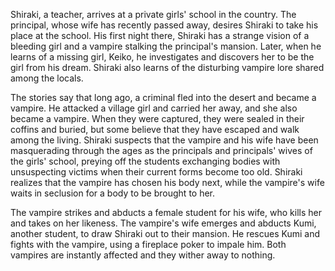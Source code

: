 Shiraki, a teacher, arrives at a private girls' school in the country. The principal, whose wife has recently passed away, desires Shiraki to take his place at the school. His first night there, Shiraki has a strange vision of a bleeding girl and a vampire stalking the principal's mansion. Later, when he learns of a missing girl, Keiko, he investigates and discovers her to be the girl from his dream. Shiraki also learns of the disturbing vampire lore shared among the locals.

The stories say that long ago, a criminal fled into the desert and became a vampire. He attacked a village girl and carried her away, and she also became a vampire. When they were captured, they were sealed in their coffins and buried, but some believe that they have escaped and walk among the living. Shiraki suspects that the vampire and his wife have been masquerading through the ages as the principals and principals' wives of the girls' school, preying off the students exchanging bodies with unsuspecting victims when their current forms become too old. Shiraki realizes that the vampire has chosen his body next, while the vampire's wife waits in seclusion for a body to be brought to her.

The vampire strikes and abducts a female student for his wife, who kills her and takes on her likeness. The vampire's wife emerges and abducts Kumi, another student, to draw Shiraki out to their mansion. He rescues Kumi and fights with the vampire, using a fireplace poker to impale him. Both vampires are instantly affected and they wither away to nothing.